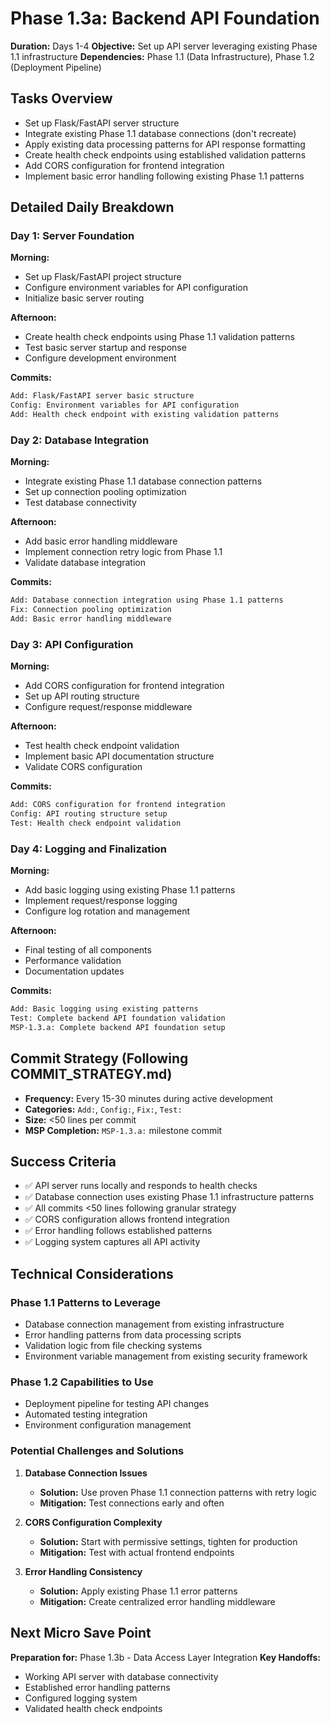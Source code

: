 # Phase 1.3a: Backend API Foundation

**Duration:** Days 1-4
**Objective:** Set up API server leveraging existing Phase 1.1 infrastructure
**Dependencies:** Phase 1.1 (Data Infrastructure), Phase 1.2 (Deployment Pipeline)

## Tasks Overview
- Set up Flask/FastAPI server structure
- Integrate existing Phase 1.1 database connections (don't recreate)
- Apply existing data processing patterns for API response formatting
- Create health check endpoints using established validation patterns
- Add CORS configuration for frontend integration
- Implement basic error handling following existing Phase 1.1 patterns

## Detailed Daily Breakdown

### **Day 1: Server Foundation**
**Morning:**
- Set up Flask/FastAPI project structure
- Configure environment variables for API configuration
- Initialize basic server routing

**Afternoon:**
- Create health check endpoints using Phase 1.1 validation patterns
- Test basic server startup and response
- Configure development environment

**Commits:**
```bash
Add: Flask/FastAPI server basic structure
Config: Environment variables for API configuration
Add: Health check endpoint with existing validation patterns
```

### **Day 2: Database Integration**
**Morning:**
- Integrate existing Phase 1.1 database connection patterns
- Set up connection pooling optimization
- Test database connectivity

**Afternoon:**
- Add basic error handling middleware
- Implement connection retry logic from Phase 1.1
- Validate database integration

**Commits:**
```bash
Add: Database connection integration using Phase 1.1 patterns
Fix: Connection pooling optimization
Add: Basic error handling middleware
```

### **Day 3: API Configuration**
**Morning:**
- Add CORS configuration for frontend integration
- Set up API routing structure
- Configure request/response middleware

**Afternoon:**
- Test health check endpoint validation
- Implement basic API documentation structure
- Validate CORS configuration

**Commits:**
```bash
Add: CORS configuration for frontend integration
Config: API routing structure setup
Test: Health check endpoint validation
```

### **Day 4: Logging and Finalization**
**Morning:**
- Add basic logging using existing Phase 1.1 patterns
- Implement request/response logging
- Configure log rotation and management

**Afternoon:**
- Final testing of all components
- Performance validation
- Documentation updates

**Commits:**
```bash
Add: Basic logging using existing patterns
Test: Complete backend API foundation validation
MSP-1.3.a: Complete backend API foundation setup
```

## Commit Strategy (Following COMMIT_STRATEGY.md)
- **Frequency:** Every 15-30 minutes during active development
- **Categories:** `Add:`, `Config:`, `Fix:`, `Test:`
- **Size:** <50 lines per commit
- **MSP Completion:** `MSP-1.3.a:` milestone commit

## Success Criteria
- ✅ API server runs locally and responds to health checks
- ✅ Database connection uses existing Phase 1.1 infrastructure patterns
- ✅ All commits <50 lines following granular strategy
- ✅ CORS configuration allows frontend integration
- ✅ Error handling follows established patterns
- ✅ Logging system captures all API activity

## Technical Considerations

### **Phase 1.1 Patterns to Leverage**
- Database connection management from existing infrastructure
- Error handling patterns from data processing scripts
- Validation logic from file checking systems
- Environment variable management from existing security framework

### **Phase 1.2 Capabilities to Use**
- Deployment pipeline for testing API changes
- Automated testing integration
- Environment configuration management

### **Potential Challenges and Solutions**
1. **Database Connection Issues**
   - **Solution:** Use proven Phase 1.1 connection patterns with retry logic
   - **Mitigation:** Test connections early and often

2. **CORS Configuration Complexity**
   - **Solution:** Start with permissive settings, tighten for production
   - **Mitigation:** Test with actual frontend endpoints

3. **Error Handling Consistency**
   - **Solution:** Apply existing Phase 1.1 error patterns
   - **Mitigation:** Create centralized error handling middleware

## Next Micro Save Point
**Preparation for:** Phase 1.3b - Data Access Layer Integration
**Key Handoffs:**
- Working API server with database connectivity
- Established error handling patterns
- Configured logging system
- Validated health check endpoints